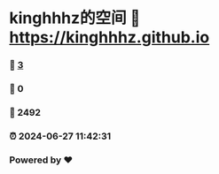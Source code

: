 # kinghhhz的空间 :link: https://kinghhhz.github.io 
### :page_facing_up: [3](https://kinghhhz.github.io/tag.html) 
### :speech_balloon: 0 
### :hibiscus: 2492 
### :alarm_clock: 2024-06-27 11:42:31 
### Powered by :heart: []()
